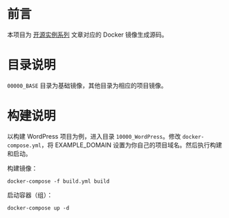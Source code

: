 # 前言

本项目为 [开源实例系列](https://dujun.io/open-source-examples.html) 文章对应的 Docker 镜像生成源码。

# 目录说明

```00000_BASE``` 目录为基础镜像，其他目录为相应的项目镜像。

# 构建说明

以构建 WordPress 项目为例，进入目录 ```10000_WordPress```。修改 ```docker-compose.yml```，将 EXAMPLE_DOMAIN 设置为你自己的项目域名。然后执行构建和启动。

构建镜像：

```vim
docker-compose -f build.yml build
```

启动容器（组）：

```vim
docker-compose up -d
```